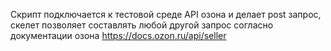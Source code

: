 Скрипт подключается к тестовой среде API озона и делает post запрос, скелет позволяет составлять любой другой запрос согласно документации озона https://docs.ozon.ru/api/seller
